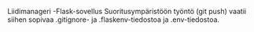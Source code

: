 Liidimanageri -Flask-sovellus
Suoritusympäristöön työntö (git push) vaatii siihen sopivaa .gitignore- ja .flaskenv-tiedostoa ja .env-tiedostoa.